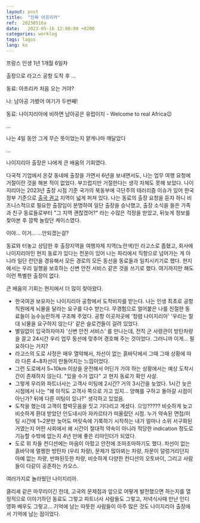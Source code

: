 ```yaml
---
layout: post
title:  "진짜 아프리카"
ref:  20230516a
date:   2023-05-16 12:00:00 +0200
categories: worklog
tags: lagos
lang: ko
---
```


프랑스 인생 1년 1개월 6일차

출장으로 라고스 공항 도착 후 …

동료: 아프리카 처음 오는 거야?

나: 남아공 가봤어 여기가 두번째!

동료: 나이지리아에 비하면 남아공은 유럽이지 - Welcome to real Africa😉

...

나는 4일 동안 그게 무슨 뜻이었는지 얕게나마 깨달았다

...

나이지리아 출장은 나에게 큰 배움의 기회였다. 

다국적 기업에서 온갖 동네에 출장을 가면서 6년을 보내면서도, 나는 업무 여행 요청에 거절이란 것을 해본 적이 없었다. 부끄럽지만 거절한다는 생각 자체도 못해 보았다. 나이지리아는 2023년 출장 시점 기준 국가의 북동부에 극단주의 테러리즘 이슈가 있어 한국 정부 기준으로 [출국 권고](https://www.0404.go.kr/dev/country_view.mofa?idx=18&hash=&chkvalue=no1&stext=&group_idx=&alert_level=0) 지역이 넓게 퍼져 있다. 나는 동료의 출장 요청을 듣자 하니 비즈니스적으로 필요한 출장임이 분명하여 일단 출장을 승낙했고, 출장 소식을 들은 가족과 친구 동료들로부터 "그 지역 괜찮겠어?" 라는 수많은 걱정을 받았고, 뒤늦게 정보를 찾아본 후 깜짝 놀랐던 케이스였다.

이야... 이거... ...안되겠는걸?

동료와 터놓고 상담한 후 출장지역을 여행자제 지역(노란색)인 라고스로 좁혔고, 회사에 나이지리아인 현지 동료가 있다는 천운이 있어 나는 파리에서 직항으로 넘어가는 게 아니라 일단 런던을 경유해서 모든 경로의 모든 동선을 동료들과 일치시키기로 했다. 현지에서는 우리 일행을 보호하는 신변 안전 서비스 같은 것을 쓰기로 했다. 여기까지만 해도 이런 특별한 출장이 없다.

큰 배움의 기회는 현지에서 더 많이 찾아왔다.

- 한국여권 보유자는 나이지리아 공항에서 도착비자를 받는다. 나는 인생 최초로 공항 직원에게 뇌물을 달라는 요구를 다수 받는다. 무경험으로 얼어붙은 나를 친절한 동료들이 능수능란하게 구조해 주었다. 공항 이곳저곳에 '청렴 나이지리아' '우리는 절대 뇌물을 요구하지 않는다' 같은 슬로건들이 걸려 있었다.
- 별일없이 입국하자마자 '신변 안전 서비스' 를 만나는데, 전직 군 사령관이 방탄차량을 끌고 24시간 우리 업무 동선에 맞추어 경호해 주는 것이었다. 그러니까 이게... 필요하다는 거지?
- 라고스의 도로 사정은 매우 열악해서, 차선이 없는 흙바닥에서 그때 그때 상황에 따라 다른 4~8차선이 만들어지는 느낌이었다. 
- 그런 도로에서 5~10km 이상을 운전해서 어딘가 가야 하는 상황에서는 예상 도착시간이 존재하지 않는다. "있을 수가 없다" 고 현지 동료가 확인 사살.
- 그렇게 우리와 파트너사는 고객사 미팅에 2시간? 거의 3시간을 늦었다. 1시간 늦은 시점에서 나는 "왜 아직도 고객사 쪽으로 가고 있지... 양해를 구하고 돌아갈 시점이 아닌가? 뒤에 다른 미팅이 있나?" 생각하고 있었음. 
- 도착을 했는데 고객이 함박웃음을 짓고 기다리고 계셨다. 으잉????? 비슷하게 늦고 비슷하게 환대 받았던 인도네시아 자카르타가 떠올랐던 시점. 누가 약속된 면접/미팅 시간에 1~2분만 늦어도 머릿속에 기록하기 시작하는 내가 얼마나 소위 서구화된 거였는지 어떤 사회에서 왜 시간이 절대적 약속이 아니라 적당한 indication 정도로 기능할 수밖에 없는지 4년 만에 좋은 리마인더가 되었다.
- 도로 위 차들 컨디션에는 마음이 아팠고 안전에 조마조마하기도 했다. 차선이 없는 흙바닥에 멀쩡한 방탄차 (우리 차량), 문제가 많아뵈는 차량, 차문이 덜렁거리던지 아예 없는 차량, 반파된듯한 차량, 비슷하게 다양한 컨디션의 오토바이, 그리고 사람들이 다같이 공존하는 카오스.

여러가지로 놀라웠던 나이지리아.

클리셰 같은 마무리이긴 한데, 고국의 문제점과 앞으로 어떻게 발전했으면 하는지를 열정적으로 이야기하던 동료도 그렇고 파트너사 사람들도 그렇고, 저녁식사때 만난 인디 영화 배우도 그렇고... 기억에 남는 따뜻한 사람들이 아주 많은 것도 나이지리아 출장에서 기억에 남는 점이었다.

<!--생각해보면 내가 살아본 나라 (한국, 싱가포르)는 여행 시 안전 혹은 치안 걱정이 거의 없다시피 한 나라들이다. 내가 업무상 출장 방문 요청을 받은 나라들도 치안이 불안정하거나 개인 신변을 유의해야 되는 나라들은 많지 않았고 또 그런 나라를 방문할 만한 비즈니스적 이유가 있었을 때는 코로나 기간이기도 했다...

공항서부터 시작하여 대단히 인상 깊은 경험들을 했지만 안전했고 재미있었고 웃음이 가득했던 이번 #나이지리아 여행에 대한 최종 인상은… #다음에또가자❤️ -->

